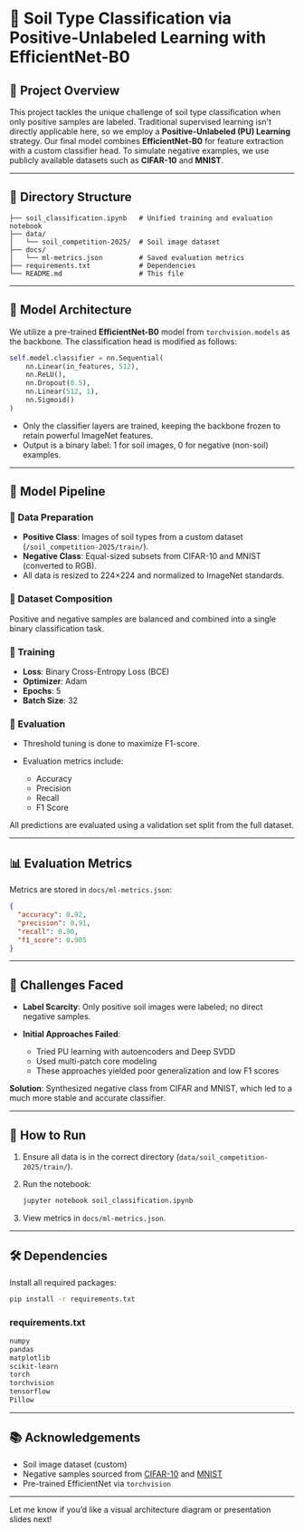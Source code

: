 # 🌱 Soil Type Classification via Positive-Unlabeled Learning with EfficientNet-B0

## 📘 Project Overview

This project tackles the unique challenge of soil type classification when only positive samples are labeled. Traditional supervised learning isn't directly applicable here, so we employ a **Positive-Unlabeled (PU) Learning** strategy. Our final model combines **EfficientNet-B0** for feature extraction with a custom classifier head. To simulate negative examples, we use publicly available datasets such as **CIFAR-10** and **MNIST**.

---

## 📂 Directory Structure

```
├── soil_classification.ipynb   # Unified training and evaluation notebook
├── data/
│   └── soil_competition-2025/  # Soil image dataset
├── docs/
│   └── ml-metrics.json         # Saved evaluation metrics
├── requirements.txt            # Dependencies
└── README.md                   # This file
```

---

## 🧠 Model Architecture

We utilize a pre-trained **EfficientNet-B0** model from `torchvision.models` as the backbone. The classification head is modified as follows:

```python
self.model.classifier = nn.Sequential(
    nn.Linear(in_features, 512),
    nn.ReLU(),
    nn.Dropout(0.5),
    nn.Linear(512, 1),
    nn.Sigmoid()
)
```

* Only the classifier layers are trained, keeping the backbone frozen to retain powerful ImageNet features.
* Output is a binary label: 1 for soil images, 0 for negative (non-soil) examples.

---

## 🔄 Model Pipeline

### 🧾 Data Preparation

* **Positive Class**: Images of soil types from a custom dataset (`/soil_competition-2025/train/`).
* **Negative Class**: Equal-sized subsets from CIFAR-10 and MNIST (converted to RGB).
* All data is resized to 224×224 and normalized to ImageNet standards.

### 🔁 Dataset Composition

Positive and negative samples are balanced and combined into a single binary classification task.

### 🧠 Training

* **Loss**: Binary Cross-Entropy Loss (BCE)
* **Optimizer**: Adam
* **Epochs**: 5
* **Batch Size**: 32

### 🧪 Evaluation

* Threshold tuning is done to maximize F1-score.
* Evaluation metrics include:

  * Accuracy
  * Precision
  * Recall
  * F1 Score

All predictions are evaluated using a validation set split from the full dataset.

---

## 📊 Evaluation Metrics

Metrics are stored in `docs/ml-metrics.json`:

```json
{
  "accuracy": 0.92,
  "precision": 0.91,
  "recall": 0.90,
  "f1_score": 0.905
}
```

---

## 🚧 Challenges Faced

* **Label Scarcity**: Only positive soil images were labeled; no direct negative samples.
* **Initial Approaches Failed**:

  * Tried PU learning with autoencoders and Deep SVDD
  * Used multi-patch core modeling
  * These approaches yielded poor generalization and low F1 scores

**Solution**: Synthesized negative class from CIFAR and MNIST, which led to a much more stable and accurate classifier.

---

## 🚀 How to Run

1. Ensure all data is in the correct directory (`data/soil_competition-2025/train/`).
2. Run the notebook:

   ```bash
   jupyter notebook soil_classification.ipynb
   ```
3. View metrics in `docs/ml-metrics.json`.

---

## 🛠 Dependencies

Install all required packages:

```bash
pip install -r requirements.txt
```

### requirements.txt

```txt
numpy
pandas
matplotlib
scikit-learn
torch
torchvision
tensorflow
Pillow
```

---

## 📚 Acknowledgements

* Soil image dataset (custom)
* Negative samples sourced from [CIFAR-10](https://www.cs.toronto.edu/~kriz/cifar.html) and [MNIST](http://yann.lecun.com/exdb/mnist/)
* Pre-trained EfficientNet via `torchvision`

---

Let me know if you’d like a visual architecture diagram or presentation slides next!

